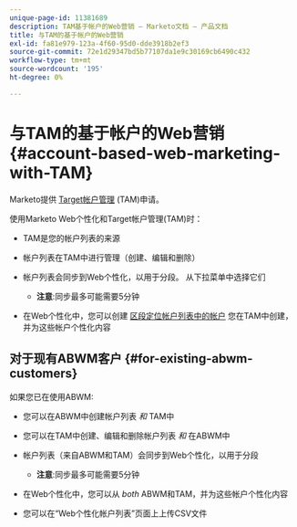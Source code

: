 ```yaml
---
unique-page-id: 11381689
description: TAM基于帐户的Web营销 — Marketo文档 — 产品文档
title: 与TAM的基于帐户的Web营销
exl-id: fa81e979-123a-4f60-95d0-dde3918b2ef3
source-git-commit: 72e1d29347bd5b77107da1e9c30169cb6490c432
workflow-type: tm+mt
source-wordcount: '195'
ht-degree: 0%

---
```


# 与TAM的基于帐户的Web营销 {#account-based-web-marketing-with-TAM}

Marketo提供 [Target帐户管理](/help/marketo/product-docs/target-account-management/setup-tam/target-account-management-overview.md) (TAM)申请。

使用Marketo Web个性化和Target帐户管理(TAM)时：

* TAM是您的帐户列表的来源
* 帐户列表在TAM中进行管理（创建、编辑和删除）
* 帐户列表会同步到Web个性化，以用于分段。 从下拉菜单中选择它们

   * **注意**:同步最多可能需要5分钟

* 在Web个性化中，您可以创建 [区段定位帐户列表中的帐户](/help/marketo/product-docs/web-personalization/account-based-web-marketing/create-a-new-account-list.md) 您在TAM中创建，并为这些帐户个性化内容

## 对于现有ABWM客户 {#for-existing-abwm-customers}

如果您已在使用ABWM:

* 您可以在ABWM中创建帐户列表 _和_ TAM中
* 您可以在TAM中创建、编辑和删除帐户列表 _和_ 在ABWM中
* 帐户列表（来自ABWM和TAM）会同步到Web个性化，以用于分段

   * **注意**:同步最多可能需要5分钟

* 在Web个性化中，您可以从 _both_ ABWM和TAM，并为这些帐户个性化内容
* 您可以在“Web个性化帐户列表”页面上上传CSV文件
